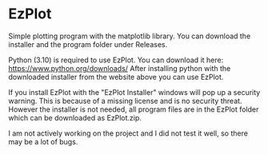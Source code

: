 # EzPlot
Simple plotting program with the matplotlib library.
You can download the installer and the program folder under Releases.

Python (3.10) is required to use EzPlot.
You can download it here: https://www.python.org/downloads/
After installing python with the downloaded installer from the website above you can use EzPlot.

If you install EzPlot with the "EzPlot Installer" windows will pop up a security warning. 
This is because of a missing license and is no security threat.
However the installer is not needed, all program files are in the EzPlot folder which can be downloaded as EzPlot.zip.

I am not actively working on the project and I did not test it well, so there may be a lot of bugs.
